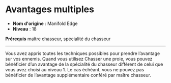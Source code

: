 # Avantages multiples

 * **Nom d'origine** : Manifold Edge
 * **Niveau** : 18


<p><strong>Prérequis</strong> maître chasseur, spécialité du chasseur</p>
<hr>
<p>Vous avez appris toutes les techniques possibles pour prendre l’avantage sur vos ennemis. Quand vous utilisez Chasser une proie, vous pouvez bénéficier d’un avantage de la spécialité du chasseur différent de celui que vous avez choisi au niveau 1. Le cas échéant, vous ne pouvez pas bénéficier de l’avantage supplémentaire conféré par maître chasseur.</p>